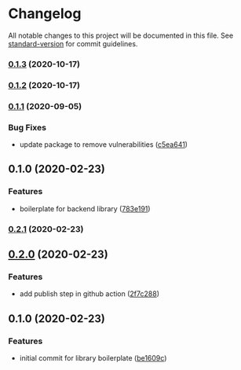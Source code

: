 # Changelog

All notable changes to this project will be documented in this file. See [standard-version](https://github.com/conventional-changelog/standard-version) for commit guidelines.

### [0.1.3](https://github.com/learnapp-co/backend-lib-boilerplate/compare/v0.1.1...v0.1.3) (2020-10-17)

### [0.1.2](https://github.com/learnapp-co/backend-lib-boilerplate/compare/v0.1.1...v0.1.2) (2020-10-17)

### [0.1.1](https://github.com/learnapp-co/backend-lib-boilerplate/compare/v0.1.0...v0.1.1) (2020-09-05)


### Bug Fixes

* update package to remove vulnerabilities ([c5ea641](https://github.com/learnapp-co/backend-lib-boilerplate/commit/c5ea641bf75f5f0ac314df7d46f9a18c15d1588b))

## 0.1.0 (2020-02-23)


### Features

* boilerplate for backend library ([783e191](https://github.com/learnapp-co/-learnapp-co-backend-lib-boilerplate/commit/783e1919ccf163d5251dfa99732c5406f02e8a10))

### [0.2.1](https://github.com/MarketScientist/backend-lib-boilerplate/compare/v0.2.0...v0.2.1) (2020-02-23)

## [0.2.0](https://github.com/MarketScientist/backend-lib-boilerplate/compare/v0.1.0...v0.2.0) (2020-02-23)


### Features

* add publish step in github action ([2f7c288](https://github.com/MarketScientist/backend-lib-boilerplate/commit/2f7c28889ef18647e8a759eebe225bc65be9f02a))

## 0.1.0 (2020-02-23)


### Features

* initial commit for library boilerplate ([be1609c](https://github.com/MarketScientist/backend-lib-boilerplate/commit/be1609c8c0df7031a0aea2741820f16ddd501c32))
